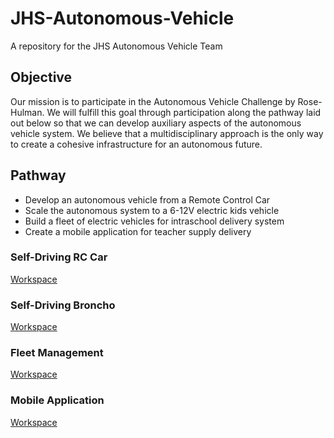 # JHS-Autonomous-Vehicle
A repository for the JHS Autonomous Vehicle Team

## Objective
Our mission is to participate in the Autonomous Vehicle Challenge by Rose-Hulman. We will fulfill this goal through participation along the pathway laid out below so that we can develop auxiliary aspects of the autonomous vehicle system. We believe that a multidisciplinary approach is the only way to create a cohesive infrastructure for an autonomous future.

## Pathway
* Develop an autonomous vehicle from a Remote Control Car
* Scale the autonomous system to a 6-12V electric kids vehicle
* Build a fleet of electric vehicles for intraschool delivery system
* Create a mobile application for teacher supply delivery

### Self-Driving RC Car
[Workspace](https://github.com/joshrwhite/JHS-Autonomous-Vehicle/tree/master/01-SelfDrivingRCCar)

### Self-Driving Broncho
[Workspace](https://github.com/joshrwhite/JHS-Autonomous-Vehicle/tree/master/02-SelfDrivingBroncho)

### Fleet Management
[Workspace](https://github.com/joshrwhite/JHS-Autonomous-Vehicle/tree/master/03-FleetManagement)

### Mobile Application
[Workspace](https://github.com/joshrwhite/JHS-Autonomous-Vehicle/tree/master/04-MobileApplication)
